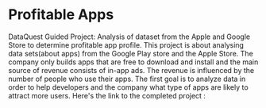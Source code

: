 # Profitable Apps
 DataQuest Guided Project: Analysis of dataset from the Apple and Google Store to determine profitable app profile.
 This project is about analysing data sets(about apps) from the Google Play store and the Apple Store. The company only builds apps that are free to download and install and the main source of revenue consists of in-app ads. The revenue is influenced by the number of people who use their apps. The first goal is to analyze data in order to help developers and the company what type of apps are likely to attract more users.
Here's the link to the completed project : 
